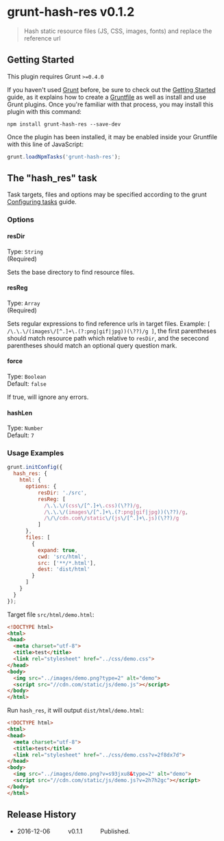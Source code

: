 # grunt-hash-res v0.1.2

> Hash static resource files (JS, CSS, images, fonts) and replace the reference url


## Getting Started
This plugin requires Grunt `>=0.4.0`

If you haven't used [Grunt](http://gruntjs.com/) before, be sure to check out the [Getting Started](http://gruntjs.com/getting-started) guide, as it explains how to create a [Gruntfile](http://gruntjs.com/sample-gruntfile) as well as install and use Grunt plugins. Once you're familiar with that process, you may install this plugin with this command:

```shell
npm install grunt-hash-res --save-dev
```

Once the plugin has been installed, it may be enabled inside your Gruntfile with this line of JavaScript:

```js
grunt.loadNpmTasks('grunt-hash-res');
```


## The "hash_res" task

Task targets, files and options may be specified according to the grunt [Configuring tasks](http://gruntjs.com/configuring-tasks) guide.


### Options

#### resDir
Type: `String`  
(Required)

Sets the base directory to find resource files.

#### resReg
Type: `Array`  
(Required)

Sets regular expressions to find reference urls in target files.
Example: `[ /\.\.\/(images\/[^.]+\.(?:png|gif|jpg))(\??)/g ]`, the first parentheses should match resource path which relative to `resDir`, and the sececond parentheses should match an optional query question mark.

#### force
Type: `Boolean`  
Default: `false`

If true, will ignore any errors.

#### hashLen
Type: `Number`  
Default: `7`


### Usage Examples

```js
grunt.initConfig({
  hash_res: {
    html: {
      options: {
          resDir: './src',
          resReg: [
            /\.\.\/(css\/[^.]+\.css)(\??)/g,
            /\.\.\/(images\/[^.]+\.(?:png|gif|jpg))(\??)/g,
            /\/\/cdn.com\/static\/(js\/[^.]+\.js)(\??)/g
          ]
      },
      files: [
        {
          expand: true,
          cwd: 'src/html',
          src: ['**/*.html'],
          dest: 'dist/html'
        }
      ]
    }
  }
});
```

Target file `src/html/demo.html`:
```html
<!DOCTYPE html>
<html>
<head>
  <meta charset="utf-8">
  <title>test</title>
  <link rel="stylesheet" href="../css/demo.css">
</head>
<body>
  <img src="../images/demo.png?type=2" alt="demo">
  <script src="//cdn.com/static/js/demo.js"></script>
</body>
</html>
```

Run `hash_res`, it will output `dist/html/demo.html`:
```html
<!DOCTYPE html>
<html>
<head>
  <meta charset="utf-8">
  <title>test</title>
  <link rel="stylesheet" href="../css/demo.css?v=2f8dx7d">
</head>
<body>
  <img src="../images/demo.png?v=s93jxu8&type=2" alt="demo">
  <script src="//cdn.com/static/js/demo.js?v=2h7h2gc"></script>
</body>
</html>
```


## Release History

 * 2016-12-06   v0.1.1   Published.
